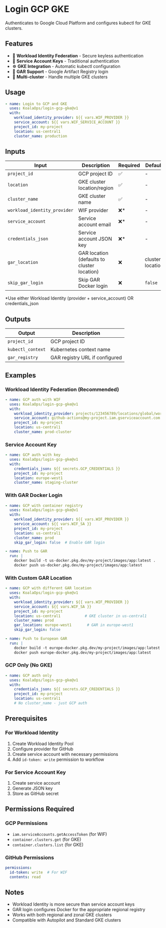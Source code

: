 # Login GCP GKE

Authenticates to Google Cloud Platform and configures kubectl for GKE clusters.

## Features

- 🔐 **Workload Identity Federation** - Secure keyless authentication
- 🔑 **Service Account Keys** - Traditional authentication
- ☸️ **GKE Integration** - Automatic kubectl configuration  
- 🐳 **GAR Support** - Google Artifact Registry login
- 🔄 **Multi-cluster** - Handle multiple GKE clusters

## Usage

```yaml
- name: Login to GCP and GKE
  uses: KoalaOps/login-gcp-gke@v1
  with:
    workload_identity_provider: ${{ vars.WIF_PROVIDER }}
    service_account: ${{ vars.WIF_SERVICE_ACCOUNT }}
    project_id: my-project
    location: us-central1
    cluster_name: production
```

## Inputs

| Input | Description | Required | Default |
|-------|-------------|----------|---------|
| `project_id` | GCP project ID | ✅ | - |
| `location` | GKE cluster location/region | ✅ | - |
| `cluster_name` | GKE cluster name | ✅ | - |
| `workload_identity_provider` | WIF provider | ❌* | - |
| `service_account` | Service account email | ❌* | - |
| `credentials_json` | Service account JSON key | ❌* | - |
| `gar_location` | GAR location (defaults to cluster location) | ❌ | cluster location |
| `skip_gar_login` | Skip GAR Docker login | ❌ | `false` |

*Use either Workload Identity (provider + service_account) OR credentials_json

## Outputs

| Output | Description |
|--------|-------------|
| `project_id` | GCP project ID |
| `kubectl_context` | Kubernetes context name |
| `gar_registry` | GAR registry URL if configured |

## Examples

### Workload Identity Federation (Recommended)
```yaml
- name: GCP auth with WIF
  uses: KoalaOps/login-gcp-gke@v1
  with:
    workload_identity_provider: projects/123456789/locations/global/workloadIdentityPools/github/providers/github
    service_account: github-actions@my-project.iam.gserviceaccount.com
    project_id: my-project
    location: us-central1
    cluster_name: prod-cluster
```

### Service Account Key
```yaml
- name: GCP auth with key
  uses: KoalaOps/login-gcp-gke@v1
  with:
    credentials_json: ${{ secrets.GCP_CREDENTIALS }}
    project_id: my-project
    location: europe-west1
    cluster_name: staging-cluster
```

### With GAR Docker Login
```yaml
- name: GCP with container registry
  uses: KoalaOps/login-gcp-gke@v1
  with:
    workload_identity_provider: ${{ vars.WIF_PROVIDER }}
    service_account: ${{ vars.WIF_SA }}
    project_id: my-project
    location: us-central1
    cluster_name: prod
    skip_gar_login: false  # Enable GAR login

- name: Push to GAR
  run: |
    docker build -t us-docker.pkg.dev/my-project/images/app:latest .
    docker push us-docker.pkg.dev/my-project/images/app:latest
```

### With Custom GAR Location
```yaml
- name: GCP with different GAR location
  uses: KoalaOps/login-gcp-gke@v1
  with:
    workload_identity_provider: ${{ vars.WIF_PROVIDER }}
    service_account: ${{ vars.WIF_SA }}
    project_id: my-project
    location: us-central1           # GKE cluster in us-central1
    cluster_name: prod
    gar_location: europe-west1       # GAR in europe-west1
    skip_gar_login: false

- name: Push to European GAR
  run: |
    docker build -t europe-docker.pkg.dev/my-project/images/app:latest .
    docker push europe-docker.pkg.dev/my-project/images/app:latest
```

### GCP Only (No GKE)
```yaml
- name: GCP auth only
  uses: KoalaOps/login-gcp-gke@v1
  with:
    credentials_json: ${{ secrets.GCP_CREDENTIALS }}
    project_id: my-project
    location: us-central1
    # No cluster_name - just GCP auth
```

## Prerequisites

### For Workload Identity
1. Create Workload Identity Pool
2. Configure provider for GitHub
3. Create service account with necessary permissions
4. Add `id-token: write` permission to workflow

### For Service Account Key
1. Create service account
2. Generate JSON key
3. Store as GitHub secret

## Permissions Required

### GCP Permissions
- `iam.serviceAccounts.getAccessToken` (for WIF)
- `container.clusters.get` (for GKE)
- `container.clusters.list` (for GKE)

### GitHub Permissions
```yaml
permissions:
  id-token: write  # For WIF
  contents: read
```

## Notes

- Workload Identity is more secure than service account keys
- GAR login configures Docker for the appropriate regional registry
- Works with both regional and zonal GKE clusters
- Compatible with Autopilot and Standard GKE clusters